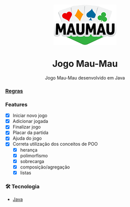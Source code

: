 <p align="center">
    <img src="./documentation/logoMauMau.png">
</p>

<h1 align="center">
    Jogo Mau-Mau
</h1>
<p align="center">Jogo Mau-Mau desenvolvido  em Java</p>

### <a href="https://www.megajogos.com.br/mau-mau-online/regras">Regras</a>

### Features

- [x] Iniciar novo jogo
- [x] Adicionar jogada
- [x] Finalizar jogo
- [x] Placar da partida
- [x] Ajuda do jogo
- [x] Correta utilização dos conceitos de POO
    - [x] herança
    - [x] polimorfismo
    - [x] sobrecarga
    - [x] composição/agregação
    - [x] listas

### 🛠 Tecnologia

- [Java](https://www.java.com/pt-BR/)
